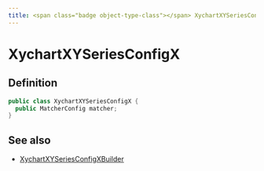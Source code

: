 ```yaml
---
title: <span class="badge object-type-class"></span> XychartXYSeriesConfigX
---
```

# <span class="badge object-type-class"></span> XychartXYSeriesConfigX

## Definition

```java
public class XychartXYSeriesConfigX {
  public MatcherConfig matcher;
}
```
## See also

 * <span class="badge builder"></span> [XychartXYSeriesConfigXBuilder](./builder-XychartXYSeriesConfigXBuilder.md)
